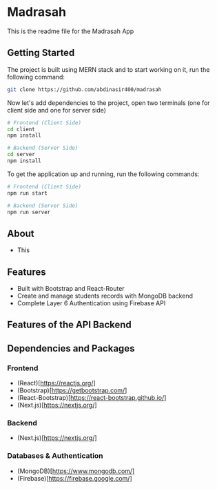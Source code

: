 # Madrasah

This is the readme file for the Madrasah App

## Getting Started

The project is built using MERN stack and to start working on it, run the following command:

```bash
git clone https://github.com/abdinasir400/madrasah
```

Now let's add dependencies to the project, open two terminals (one for client side and one for server side)

```bash
# Frontend (Client Side)
cd client
npm install

# Backend (Server Side)
cd server
npm install
```

To get the application up and running, run the following commands:

```bash
# Frontend (Client Side)
npm run start

# Backend (Server Side)
npm run server
```

## About

- This

## Features

- Built with Bootstrap and React-Router
- Create and manage students records with MongoDB backend
- Complete Layer 6 Authentication using Firebase API
<!-- - Forgot to mention, this is a CRUD application -->

## Features of the API Backend

## Dependencies and Packages

### Frontend

- (React)[https://reactjs.org/]
- (Bootstrap)[https://getbootstrap.com/]
- (React-Bootstrap)[https://react-bootstrap.github.io/]
- (Next.js)[https://nextjs.org/]

### Backend

- (Next.js)[https://nextjs.org/]

### Databases & Authentication

- (MongoDB)[https://www.mongodb.com/]
- (Firebase)[https://firebase.google.com/]
